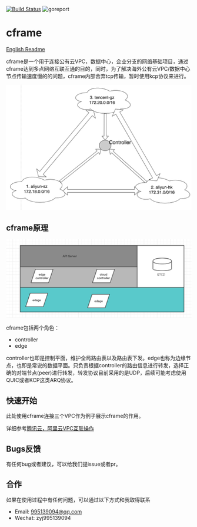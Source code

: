 [![Build Status](https://travis-ci.org/ICKelin/cframe.svg?branch=master)](https://travis-ci.org/ICKelin/cframe) ![goreport](https://goreportcard.com/badge/github.com/ICKelin/cframe)

# cframe
[English Readme](EN_README.md)

cframe是一个用于连接公有云VPC，数据中心，企业分支的网络基础项目，通过cframe达到多点网络互联互通的目的，同时，为了解决海外公有云VPC/数据中心节点传输速度慢的的问题，cframe内部舍弃tcp传输，暂时使用kcp协议来进行。

![doc/images/cframe1.0.0](doc/images/cframe1.1.0.jpg)

## cframe原理
![arch](doc/images/arch.jpg)

cframe包括两个角色：

- controller
- edge

controller也即是控制平面，维护全局路由表以及路由表下发。edge也称为边缘节点，也即是常说的数据平面。只负责根据controller的路由信息进行转发，选择正确的对端节点(peer)进行转发，转发协议目前采用的是UDP，后续可能考虑使用QUIC或者KCP这类ARQ协议。


## 快速开始
此处使用cframe连接三个VPC作为例子展示cframe的作用。

详细参考[腾讯云，阿里云VPC互联操作](doc/cn_vpc.md)

## Bugs反馈
有任何bug或者建议，可以给我们提issue或者pr。

## 合作
如果在使用过程中有任何问题，可以通过以下方式和我取得联系

- Email: 995139094@qq.com
- Wechat: zyj995139094

